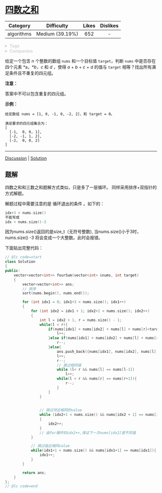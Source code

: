 # [四数之和](https://leetcode-cn.com/problems/4sum/description/)

|  Category  |   Difficulty    | Likes | Dislikes |
| :--------: | :-------------: | :---: | :------: |
| algorithms | Medium (39.19%) |  652  |    -     |

<details style="color: rgb(212, 212, 212); font-family: -apple-system, BlinkMacSystemFont, &quot;Segoe WPC&quot;, &quot;Segoe UI&quot;, system-ui, Ubuntu, &quot;Droid Sans&quot;, sans-serif, &quot;Microsoft Yahei UI&quot;; font-size: 14px; font-style: normal; font-variant-ligatures: normal; font-variant-caps: normal; font-weight: 400; letter-spacing: normal; orphans: 2; text-align: start; text-indent: 0px; text-transform: none; white-space: normal; widows: 2; word-spacing: 0px; -webkit-text-stroke-width: 0px; text-decoration-style: initial; text-decoration-color: initial;"><summary><strong>Tags</strong></summary></details>

<details style="color: rgb(212, 212, 212); font-family: -apple-system, BlinkMacSystemFont, &quot;Segoe WPC&quot;, &quot;Segoe UI&quot;, system-ui, Ubuntu, &quot;Droid Sans&quot;, sans-serif, &quot;Microsoft Yahei UI&quot;; font-size: 14px; font-style: normal; font-variant-ligatures: normal; font-variant-caps: normal; font-weight: 400; letter-spacing: normal; orphans: 2; text-align: start; text-indent: 0px; text-transform: none; white-space: normal; widows: 2; word-spacing: 0px; -webkit-text-stroke-width: 0px; text-decoration-style: initial; text-decoration-color: initial;"><summary><strong>Companies</strong></summary></details>

给定一个包含 *n* 个整数的数组 `nums` 和一个目标值 `target`，判断 `nums` 中是否存在四个元素 *a，**b，c* 和 *d* ，使得 *a* + *b* + *c* + *d* 的值与 `target` 相等？找出所有满足条件且不重复的四元组。

**注意：**

答案中不可以包含重复的四元组。

**示例：**

```
给定数组 nums = [1, 0, -1, 0, -2, 2]，和 target = 0。

满足要求的四元组集合为：
[
  [-1,  0, 0, 1],
  [-2, -1, 1, 2],
  [-2,  0, 0, 2]
]
```

------

[Discussion](https://leetcode-cn.com/problems/4sum/comments/) | [Solution](https://leetcode-cn.com/problems/4sum/solution/)

## 题解

四数之和和三数之和题解方式类似，只是多了一层循环。 同样采用排序+双指针的方式解题。

解题过程中需要注意的是 循环退出的条件 。如下的：

```c++
idx+3 < nums.size()
不能写成
idx < nums.size()-3
```

因为nums.size()返回的是size_t（无符号整数), 当nums.size()小于3时，  nums.size() -3 将会变成一个大整数。此时会报错。

下面贴出完整代码：

```c++
// @lc code=start
class Solution
{
public:
    vector<vector<int>> fourSum(vector<int> &nums, int target)
    {        
        vector<vector<int>> ans;
        // 排序
        sort(nums.begin(), nums.end());

        for (int idx1 = 0; idx1+3 < nums.size(); idx1++)
        {
            for (int idx2 = idx1 + 1; idx2+2 < nums.size(); idx2++)
            {
                int l = idx2 + 1, r = nums.size() - 1;
                while(l < r){
                    if(nums[idx1] + nums[idx2] + nums[l] + nums[r]<target){
                        l++;
                    }else if(nums[idx1] + nums[idx2] + nums[l] + nums[r]>target){
                        r--;
                    }else{
                        ans.push_back({nums[idx1], nums[idx2], nums[l], nums[r]});
                        l++;
                        r--;
                        // 跳过相同值
                        while (l< r && nums[l] == nums[l-1])
                            l++;
                        while(l < r && nums[r] == nums[r+1]){
                            r--;
                        }
                    }
                }
                
            
                // 跳过邻近相同的value
                while (idx2+1 < nums.size() && nums[idx2 + 1] == nums[idx2])
                {
                    idx2++;
                }
                // 由for循环的idx2++,保证下一次nums[idx2]是不同值
            }

            // 跳过临近相同value
            while(idx1+1 < nums.size() && nums[idx1+1] == nums[idx1]){
                idx1++;
            }
        }

        return ans;
    }
};
// @lc code=end
```

